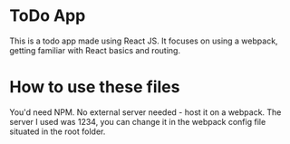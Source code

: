 # ToDo App
This is a todo app made using React JS. It focuses on using a webpack, getting familiar with React basics and routing.

# How to use these files
You'd need NPM. No external server needed - host it on a webpack. The server I used was 1234, you can change it in the webpack config file situated in the root folder.
